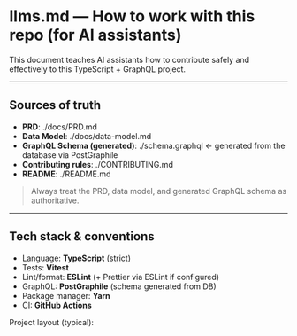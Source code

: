 # llms.md — How to work with this repo (for AI assistants)

This document teaches AI assistants how to contribute safely and effectively to this TypeScript + GraphQL project.

---

## Sources of truth

- **PRD**: ./docs/PRD.md
- **Data Model**: ./docs/data-model.md
- **GraphQL Schema (generated)**: ./schema.graphql  ← generated from the database via PostGraphile
- **Contributing rules**: ./CONTRIBUTING.md
- **README**: ./README.md

> Always treat the PRD, data model, and generated GraphQL schema as authoritative.

---

## Tech stack & conventions

- Language: **TypeScript** (strict)
- Tests: **Vitest**
- Lint/format: **ESLint** (+ Prettier via ESLint if configured)
- GraphQL: **PostGraphile** (schema generated from DB)
- Package manager: **Yarn**
- CI: **GitHub Actions**

Project layout (typical):
